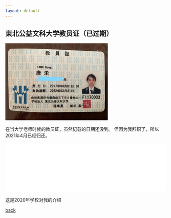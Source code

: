```yaml
---
layout: default
---
```


## 東北公益文科大学教员证（已过期）
<img src="./Inkedkyoinn.jpg" style="width:320px; height:240px;">
<p>在当大学老师时候的教员证，虽然记载的日期还没到。
但因为我辞职了，所以2021年4月已经归还。</p>
<iframe src="./2020_038.pdf" style="width:100%;" scrolling="no" frameborder="no"></iframe>
<p>这是2020年学校对我的介绍</p>


[back](../../../)
